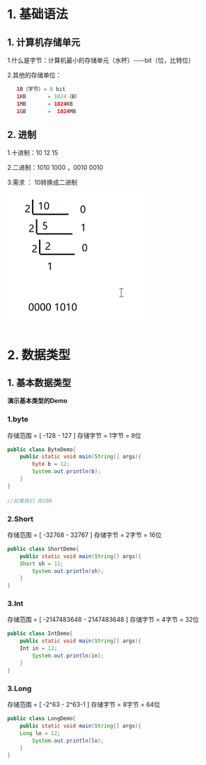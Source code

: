 # 1. 基础语法

## 1. 计算机存储单元

1.什么是字节：计算机最小的存储单元（水杯）----bit（位，比特位）

2.其他的存储单位：
```java
   1B（字节）= 8 bit
   1KB       = 1024（B）
   1MB       = 1024KB
   1GB       =  1024MB
```

## 2. 进制

1.十进制：10 12 15

2.二进制：1010 1000 ，0010 0010

3.需求 ： 10转换成二进制

  ![](assets/Day02/image-20230310192001214.png)
# 2. 数据类型

## 1. 基本数据类型

**演示基本类型的Demo**
### 1.byte
存储范围 =  [ -128 - 127 ]
存储字节 = 1字节  =  8位
```java
public class ByteDemo{
	public static void main(String[] args){
		byte b = 12;
		System.out.println(b);
	}
}

//如果我们 存200
```

### 2.Short
存储范围 =  [ -32768 - 32767 ]
存储字节 = 2字节  =  16位
```java
public class ShortDemo{
	public static void main(String[] args){
	Short sh = 12;
		System.out.println(sh);
	}
}
```

### 3.Int
存储范围 =  [ -2147483648 - 2147483648 ]
存储字节 = 4字节  =  32位
```java
public class IntDemo{
	public static void main(String[] args){
	Int in = 12;
		System.out.println(in);
	}
}
```

### 3.Long
存储范围 =  [ -2^63 - 2^63-1 ]
存储字节 = 8字节  =  64位
```java
public class LongDemo{
	public static void main(String[] args){
	Long lo = 12;
		System.out.println(lo);
	}
}

